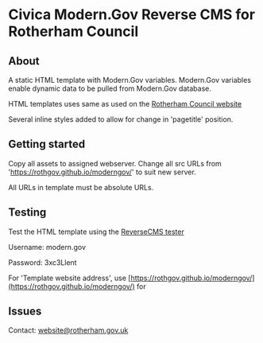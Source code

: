 # Civica Modern.Gov Reverse CMS for Rotherham Council

## About

A static HTML template with Modern.Gov variables. Modern.Gov variables enable dynamic data to be pulled from Modern.Gov database.

HTML templates uses same as used on the [Rotherham Council website](https://www.rotherham.gov.uk)

Several inline styles added to allow for change in 'pagetitle' position.

## Getting started

Copy all assets to assigned webserver. Change all src URLs from 'https://rothgov.github.io/moderngov/' to suit new server.

All URLs in template must be absolute URLs.

## Testing

Test the HTML template using the [ReverseCMS tester](https://reversecms.moderngov.co.uk/reverseCMSTester/mgReverseCMSTest.aspx#tester)

Username: modern.gov

Password: 3xc3Llent

For 'Template website address', use [https://rothgov.github.io/moderngov/](https://rothgov.github.io/moderngov/) for

## Issues

Contact: website@rotherham.gov.uk
